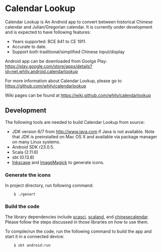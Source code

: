 Calendar Lookup
===============

Calendar Lookup is An Android app to convert between historical Chinese
calendar and Julian/Gregorian calendar.  It is currently under
development and is expected to have following features:

* Years supported: BCE 841 to CE 1911.
* Accurate to date.
* Support both traditional/simplified Chinese input/display

Android app can be downloaded from Goolge Play:
  <https://play.google.com/store/apps/details?id=net.whily.android.calendarlookup>

For more information about Calendar Lookup, please go to
  <https://github.com/whily/calendarlookup>

Wiki pages can be found at
  <https://wiki.github.com/whily/calendarlookup>

Development
-----------

The following tools are needed to build Calendar Lookup from source:

* JDK version 6/7 from <http://www.java.com> if Java is not available.
  Note that JDK is preinstalled on Mac OS X and available via package manager
  on many Linux systems.
* Android SDK r23.0.5.
* Scala (2.11.6)
* sbt (0.13.8)
* [Inkscape](http://inkscape.org) and [ImageMagick](http://www.imagemagick.org)
  to generate icons.

### Generate the icons

In project directory, run following command:

        $ ./genart

### Build the code

The library dependencies include
[scasci](https://github.com/whily/scasci),
[scaland](https://github.com/whily/scaland), and
[chinesecalendar](https://github.com/whily/chinesecalendar).  Please
follow the steps discussed in those libraries on how to use them.

To compile/run the code, run the following command to build the
   app and start it in a connected device:

        $ sbt android:run
